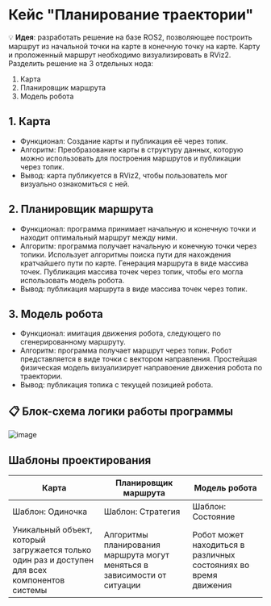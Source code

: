 # Кейс "Планирование траектории"
:bulb: **Идея**: разработать решение на базе ROS2, позволяющее построить маршрут из начальной точки на карте в конечную точку на карте. Карту и проложенный маршрут необходимо визуализировать в RViz2.  
Разделить решение на 3 отдельных нода:
1) Карта
2) Планировщик маршрута
3) Модель робота
## 1. Карта
- Функционал: Создание карты и публикация её через топик.
- Алгоритм: Преобразование карты в структуру данных, которую можно использовать для построения маршрутов и публикации через топик.
- Вывод: карта публикуется в RViz2, чтобы пользователь мог визуально ознакомиться с ней.

## 2. Планировщик маршрута
- Функционал: программа принимает начальную и конечную точки и находит оптимальный маршрут между ними.
- Алгоритм: программа получает начальную и конечную точки через топики. Использует алгоритмы поиска пути для нахождения кратчайшего пути по карте. Генерация маршрута в виде массива точек. Публикация массива точек через топик, чтобы его могла использовать модель робота.
- Вывод: публикация маршрута в виде массива точек через топик.

## 3. Модель робота
- Функционал: имитация движения робота, следующего по сгенерированному маршруту.
- Алгоритм: программа получает маршрут через топик. Робот представляется в виде точки с вектором направления. Простейшая физическая модель визуализирует направоение движения робота по траектории.
- Вывод: публикация топика с текущей позицией робота.

## :clipboard: Блок-схема логики работы программы
![image](https://github.com/user-attachments/assets/fcbda42a-4431-4673-8e6e-e40f9152f766)

## Шаблоны проектирования
| Карта | Планировщик маршрута | Модель робота |
|----------------|---------|----------------|
| Шаблон: Одиночка | Шаблон: Стратегия | Шаблон: Состояние |
| Уникальный объект, который загружается только один раз и доступен для всех компонентов системы | Алгоритмы планирования маршрута могут меняться в зависимости от ситуации | Робот может находиться в различных состояниях во время движения |
